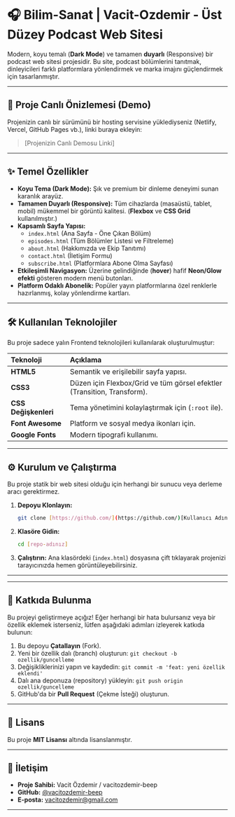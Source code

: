 # 🎧 Bilim-Sanat | Vacit-Ozdemir - Üst Düzey Podcast Web Sitesi

Modern, koyu temalı (**Dark Mode**) ve tamamen **duyarlı** (Responsive) bir podcast web sitesi projesidir. Bu site, podcast bölümlerini tanıtmak, dinleyicileri farklı platformlara yönlendirmek ve marka imajını güçlendirmek için tasarlanmıştır.

---

## 🚀 Proje Canlı Önizlemesi (Demo)

Projenizin canlı bir sürümünü bir hosting servisine yüklediyseniz (Netlify, Vercel, GitHub Pages vb.), linki buraya ekleyin:

> [Projenizin Canlı Demosu Linki]

---

## ✨ Temel Özellikler

* **Koyu Tema (Dark Mode):** Şık ve premium bir dinleme deneyimi sunan karanlık arayüz.
* **Tamamen Duyarlı (Responsive):** Tüm cihazlarda (masaüstü, tablet, mobil) mükemmel bir görüntü kalitesi. (**Flexbox** ve **CSS Grid** kullanılmıştır.)
* **Kapsamlı Sayfa Yapısı:**
    * `index.html` (Ana Sayfa - Öne Çıkan Bölüm)
    * `episodes.html` (Tüm Bölümler Listesi ve Filtreleme)
    * `about.html` (Hakkımızda ve Ekip Tanıtımı)
    * `contact.html` (İletişim Formu)
    * `subscribe.html` (Platformlara Abone Olma Sayfası)
* **Etkileşimli Navigasyon:** Üzerine gelindiğinde (**hover**) hafif **Neon/Glow efekti** gösteren modern menü butonları.
* **Platform Odaklı Abonelik:** Popüler yayın platformlarına özel renklerle hazırlanmış, kolay yönlendirme kartları.

---

## 🛠️ Kullanılan Teknolojiler

Bu proje sadece yalın Frontend teknolojileri kullanılarak oluşturulmuştur:

| Teknoloji | Açıklama |
| :--- | :--- |
| **HTML5** | Semantik ve erişilebilir sayfa yapısı. |
| **CSS3** | Düzen için Flexbox/Grid ve tüm görsel efektler (Transition, Transform). |
| **CSS Değişkenleri** | Tema yönetimini kolaylaştırmak için (`:root` ile). |
| **Font Awesome** | Platform ve sosyal medya ikonları için. |
| **Google Fonts** | Modern tipografi kullanımı. |

---

## ⚙️ Kurulum ve Çalıştırma

Bu proje statik bir web sitesi olduğu için herhangi bir sunucu veya derleme aracı gerektirmez.

1.  **Depoyu Klonlayın:**
    ```bash
    git clone [https://github.com/](https://github.com/)[Kullanıcı Adınız]/[Repo Adınız].git
    ```
2.  **Klasöre Gidin:**
    ```bash
    cd [repo-adınız]
    ```
3.  **Çalıştırın:**
    Ana klasördeki (`index.html`) dosyasına çift tıklayarak projenizi tarayıcınızda hemen görüntüleyebilirsiniz.

---

---

## 🤝 Katkıda Bulunma

Bu projeyi geliştirmeye açığız! Eğer herhangi bir hata bulursanız veya bir özellik eklemek isterseniz, lütfen aşağıdaki adımları izleyerek katkıda bulunun:

1.  Bu depoyu **Çatallayın** (Fork).
2.  Yeni bir özellik dalı (branch) oluşturun: `git checkout -b ozellik/guncelleme`
3.  Değişikliklerinizi yapın ve kaydedin: `git commit -m 'feat: yeni özellik eklendi'`
4.  Dalı ana deponuza (repository) yükleyin: `git push origin ozellik/guncelleme`
5.  GitHub'da bir **Pull Request** (Çekme İsteği) oluşturun.

---

## 📝 Lisans

Bu proje **MIT Lisansı** altında lisanslanmıştır.

---

## 👤 İletişim

* **Proje Sahibi:** Vacit Özdemir / vacitozdemir-beep
* **GitHub:** [@vacitozdemir-beep](https://github.com/vacitozdemir-beep)
* **E-posta:** vacitozdemir@gmail.com

---
